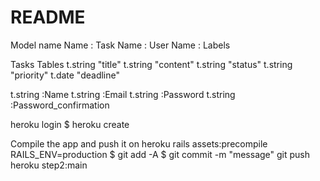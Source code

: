 # README

Model name
Name : Task
Name : User
Name : Labels

Tasks Tables
t.string "title"
t.string "content"
t.string "status"
t.string "priority"
t.date "deadline"

t.string :Name
t.string :Email
t.string :Password
t.string :Password_confirmation

heroku login $ heroku create

Compile the app and push it on heroku
rails assets:precompile RAILS_ENV=production $
git add -A $ git commit -m "message"
git push heroku step2:main
